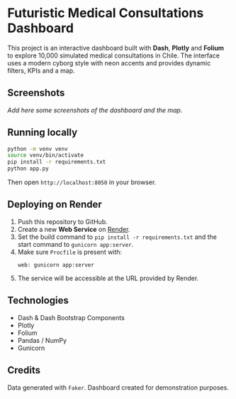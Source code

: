 # Futuristic Medical Consultations Dashboard

This project is an interactive dashboard built with **Dash**, **Plotly** and **Folium** to explore 10,000 simulated medical consultations in Chile. The interface uses a modern cyborg style with neon accents and provides dynamic filters, KPIs and a map.

## Screenshots

*Add here some screenshots of the dashboard and the map.*

## Running locally

```bash
python -m venv venv
source venv/bin/activate
pip install -r requirements.txt
python app.py
```

Then open `http://localhost:8050` in your browser.

## Deploying on Render

1. Push this repository to GitHub.
2. Create a new **Web Service** on [Render](https://render.com).
3. Set the build command to `pip install -r requirements.txt` and the start command to `gunicorn app:server`.
4. Make sure `Procfile` is present with:
   ```
   web: gunicorn app:server
   ```
5. The service will be accessible at the URL provided by Render.

## Technologies

- Dash & Dash Bootstrap Components
- Plotly
- Folium
- Pandas / NumPy
- Gunicorn

## Credits

Data generated with `Faker`. Dashboard created for demonstration purposes.


